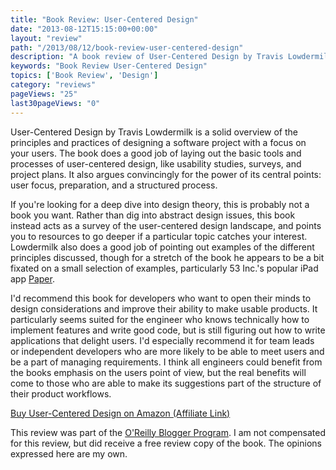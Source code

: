 ```yaml
---
title: "Book Review: User-Centered Design"
date: "2013-08-12T15:15:00+00:00"
layout: "review"
path: "/2013/08/12/book-review-user-centered-design"
description: "A book review of User-Centered Design by Travis Lowdermilk"
keywords: "Book Review User-Centered Design"
topics: ['Book Review', 'Design']
category: "reviews"
pageViews: "25"
last30pageViews: "0"
---
```


User-Centered Design by Travis Lowdermilk is a solid overview of the principles and practices of designing a software project with a focus on your users.  The book does a good job of laying out the basic tools and processes of user-centered design, like usability studies, surveys, and project plans.  It also argues convincingly for the power  of its central points: user focus, preparation, and a structured process.

If you're looking for a deep dive into design theory, this is probably not a book you want.  Rather than dig into abstract design issues, this book instead acts as a survey of the user-centered design landscape, and points you to resources to go deeper if a particular topic catches your interest.  Lowdermilk also does a good job of pointing out examples of the different principles discussed, though for a stretch of the book he appears to be a bit fixated on a small selection of examples, particularly 53 Inc.'s popular iPad app [Paper][paper].

I'd recommend this book for developers who want to open their minds to design considerations and improve their ability to make usable products.  It particularly seems suited for the engineer who knows technically how to implement features and write good code, but is still figuring out how to write applications that delight users.  I'd especially recommend it for team leads or independent developers who are more likely to be able to meet users and be a part of managing requirements.  I think all engineers could benefit from the books emphasis on the users point of view, but the real benefits will come to those who are able to make its suggestions part of the structure of their product workflows.

<a href="http://www.amazon.com/gp/product/1449359809/ref=as_li_tl?ie=UTF8&camp=1789&creative=390957&creativeASIN=1449359809&linkCode=as2&tag=benmccormicko-20&linkId=5XN7KS7FCBFHZ54O">Buy User-Centered Design on Amazon (Affiliate Link)</a><img src="http://ir-na.amazon-adsystem.com/e/ir?t=benmccormicko-20&l=as2&o=1&a=1449359809" width="1" height="1" border="0" alt="" style="border:none !important; margin:0px !important;" />



This review was part of the [O'Reilly Blogger Program][oreilly].  I am not compensated for this review, but did receive a free review copy of the book.  The opinions expressed here are my own.


[oreilly]: http://oreilly.com/bloggers/
[paper]: https://itunes.apple.com/us/app/paper-by-fiftythree/id506003812?mt=8
